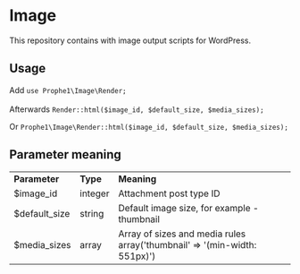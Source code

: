 # Image
This repository contains with image output scripts for WordPress.

## Usage
Add `use Prophe1\Image\Render;`<br>
<br>
Afterwards `Render::html($image_id, $default_size, $media_sizes);`

Or `Prophe1\Image\Render::html($image_id, $default_size, $media_sizes);`

## Parameter meaning
<table>
<tr>
<td><b>Parameter</b></td>
<td><b>Type</b></td>
<td><b>Meaning</b></td>
</tr>
<tr>
<td>$image_id</td>
<td>integer</td>
<td>Attachment post type ID</td>
</tr>
<tr>
<td>$default_size</td>
<td>string</td>
<td>Default image size, for example - thumbnail</td>
</tr>
<tr>
<td>$media_sizes</td>
<td>array</td>
<td>Array of sizes and media rules <br> array('thumbnail' => '(min-width: 551px)')</td>
</tr>
</table>